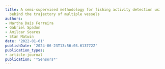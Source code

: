 ```yaml
---
title: A semi-supervised methodology for fishing activity detection using the geometry
  behind the trajectory of multiple vessels
authors:
- Martha Dais Ferreira
- Gabriel Spadon
- Amilcar Soares
- Stan Matwin
date: '2022-01-01'
publishDate: '2024-06-23T13:56:03.613772Z'
publication_types:
- article-journal
publication: '*Sensors*'
---
```

